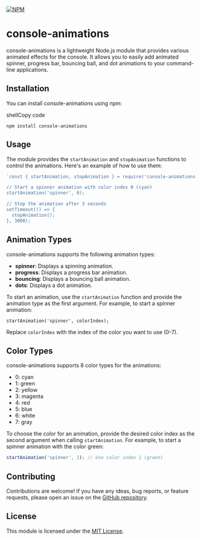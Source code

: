 [![NPM](https://nodei.co/npm/console-animations.png?downloads=true&downloadRank=true&stars=true)](https://nodei.co/npm/console-animations/)
# console-animations

console-animations is a lightweight Node.js module that provides various animated effects for the console. It allows you to easily add animated spinner, progress bar, bouncing ball, and dot animations to your command-line applications.

## Installation

You can install console-animations using npm:

shellCopy code

`npm install console-animations` 

## Usage

The module provides the `startAnimation` and `stopAnimation` functions to control the animations. Here's an example of how to use them:

```js
`const { startAnimation, stopAnimation } = require('console-animations');

// Start a spinner animation with color index 0 (cyan)
startAnimation('spinner', 0);

// Stop the animation after 3 seconds
setTimeout(() => {
  stopAnimation();
}, 3000);
```

## Animation Types

console-animations supports the following animation types:

-   **spinner**: Displays a spinning animation.
-   **progress**: Displays a progress bar animation.
-   **bouncing**: Displays a bouncing ball animation.
-   **dots**: Displays a dot animation.

To start an animation, use the `startAnimation` function and provide the animation type as the first argument. For example, to start a spinner animation:

`startAnimation('spinner', colorIndex);` 

Replace `colorIndex` with the index of the color you want to use (0-7).

## Color Types

console-animations supports 8 color types for the animations:

-   0: cyan
-   1: green
-   2: yellow
-   3: magenta
-   4: red
-   5: blue
-   6: white
-   7: gray

To choose the color for an animation, provide the desired color index as the second argument when calling `startAnimation`. For example, to start a spinner animation with the color green:

```js
startAnimation('spinner', 1); // Use color index 1 (green)
```

## Contributing

Contributions are welcome! If you have any ideas, bug reports, or feature requests, please open an issue on the [GitHub repository](https://github.com/your-username/console-animations).

## License

This module is licensed under the [MIT License](https://opensource.org/licenses/MIT).